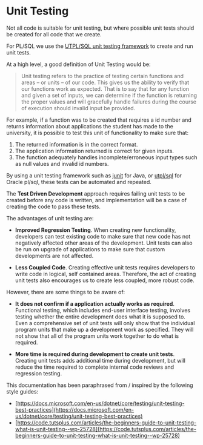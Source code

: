 # Unit Testing

Not all code is suitable for unit testing, but where possible unit tests should be created for all code that we create. 

For PL/SQL we use the [UTPL/SQL unit testing framework](utplsql.md) to create and run unit tests.

At a high level, a good definition of Unit Testing would be:

>Unit testing refers to the practice of testing certain functions and areas – or units – of our code. This gives us the ability to verify that our functions work as expected. That is to say that for any function and given a set of inputs, we can determine if the function is returning the proper values and will gracefully handle failures during the course of execution should invalid input be provided.

For example, if a function was to be created that requires a id number and returns information about applications the student has made to the university, it is possible to test this unit of functionality to make sure that: 

1. The returned information is in the correct format.
2. The application information returned is correct for given inputs.
3. The function adequately handles incomplete/erroneous input types such as null values and invalid id numbers. 

By using a unit testing framework such as [junit](https://junit.org/junit5/) for Java, or [utpl/sql](http://utplsql.org/) for Oracle pl/sql, these tests can be automated and repeated. 

The **Test Driven Development** approach requires failing unit tests to be created before any code is written, and implementation will be a case of creating the code to pass these tests. 

The advantages of unit testing are:

* **Improved Regression Testing**. When creating new functionality, developers can test existing code to make sure that new code has not negatively affected other areas of the development. Unit tests can also be run on upgrade of applications to make sure that custom developments are not affected. 

* **Less Coupled Code**. Creating effective unit tests requires developers to write code in logical, self contained areas. Therefore, the act of creating unit tests also encourages us to create less coupled, more robust code. 

However, there are some things to be aware of:

* **It does not confirm if a application actually works as required**. Functional testing, which includes end-user interface testing, involves testing whether the entire development does what it is supposed to. Even a comprehensive set of unit tests will only show that the individual program units that make up a development work as specified. They will not show that all of the program units work together to do what is required.   

* **More time is required during development to create unit tests**. Creating unit tests adds additional time during development, but will  reduce the time required to complete internal code reviews and regression testing.    


This documentation has been paraphrased from / inspired by the following style guides:

* [https://docs.microsoft.com/en-us/dotnet/core/testing/unit-testing-best-practices](https://docs.microsoft.com/en-us/dotnet/core/testing/unit-testing-best-practices)
* [https://code.tutsplus.com/articles/the-beginners-guide-to-unit-testing-what-is-unit-testing--wp-25728](https://code.tutsplus.com/articles/the-beginners-guide-to-unit-testing-what-is-unit-testing--wp-25728)
